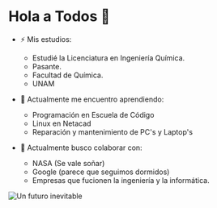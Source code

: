 # Hola a Todos 👋

- ⚡ Mis estudios:
  - Estudié la Licenciatura en Ingeniería Química.
  - Pasante.
  - Facultad de Química.
  - UNAM
  
- 🌱 Actualmente me encuentro aprendiendo:
  - Programación en Escuela de Código
  - Linux en Netacad
  - Reparación y mantenimiento de PC's y Laptop's

- 🔭 Actualmente busco colaborar con:
  - NASA (Se vale soñar)
  - Google (parece que seguimos dormidos)
  - Empresas que fucionen la ingeniería y la informática.

 ![Un futuro inevitable](https://images.pexels.com/photos/169573/pexels-photo-169573.jpeg?auto=compress&cs=tinysrgb&w=1260&h=750&dpr=1)

